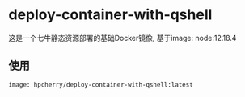# deploy-container-with-qshell

这是一个七牛静态资源部署的基础Docker镜像, 基于image: node:12.18.4

## 使用

```
image: hpcherry/deploy-container-with-qshell:latest
```
